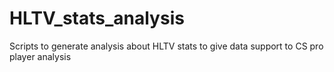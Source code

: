 # HLTV_stats_analysis
Scripts to generate analysis about HLTV stats to give data support to CS pro player analysis
# 
